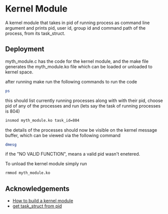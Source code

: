 
# Kernel Module
A kernel module that takes in pid of running process as command line argument and prints pid, user id, group id and command path
of the process, from its task_struct.

## Deployment

myth_module.c has the code for the kernel module, and the make file generates 
the myth_module.ko file which can be loaded or unloaded to kernel space.

after running make run the following commands to run the code

```bash
ps
```
this should list currently running processes along with with their pid,
choose pid of any of the processes and run
(lets say the task of running processes is 804)
```bash
insmod myth_module.ko task_id=804
```
the details of the processes should now be visible on the kernel message buffer, which can be viewed via the following command

```bash
dmesg
```
if the "NO VALID FUNCTION", means a valid pid wasn't enetered.

To unload the kernel module simply run

```bash
rmmod myth_module.ko
```

## Acknowledgements

 - [How to build a kernel module](https://blog.sourcerer.io/writing-a-simple-linux-kernel-module-d9dc3762c234)
 - [get task_struct from pid](https://stackoverflow.com/questions/8547332/efficient-way-to-find-task-struct-by-pid)

